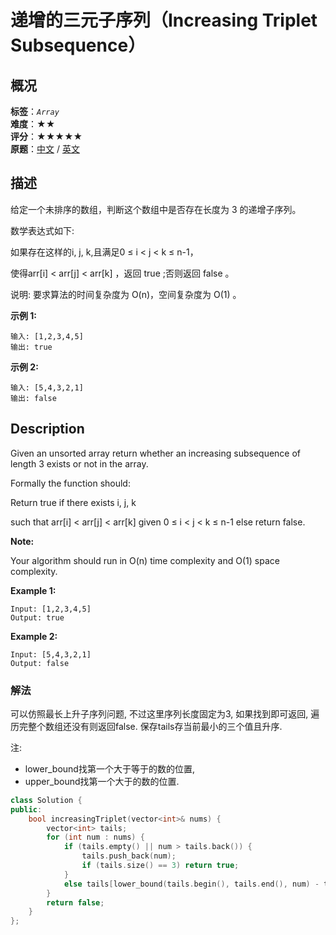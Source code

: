 # 递增的三元子序列（Increasing Triplet Subsequence）
## 概况
**标签**：*`Array`*<br>
**难度**：★★<br>
**评分**：★★★★★<br>
**原题**：[中文](https://leetcode-cn.com/problems/increasing-triplet-subsequence) / [英文](https://leetcode.com/problems/increasing-triplet-subsequence)
## 描述

给定一个未排序的数组，判断这个数组中是否存在长度为 3 的递增子序列。



数学表达式如下:



如果存在这样的i, j, k,且满足0 &le; i < j < k &le; n-1，

使得arr[i] < arr[j] < arr[k] ，返回 true ;否则返回 false 。



说明: 要求算法的时间复杂度为 O(n)，空间复杂度为 O(1) 。



**示例 1:**

```
输入: [1,2,3,4,5]
输出: true
```





**示例 2:**

```
输入: [5,4,3,2,1]
输出: false
```



## Description

Given an unsorted array return whether an increasing subsequence of length 3 exists or not in the array.



Formally the function should:



Return true if there exists i, j, k 

such that arr[i] < arr[j] < arr[k] given 0 &le; i < j < k &le; n-1 else return false.


**Note:**

 Your algorithm should run in O(n) time complexity and O(1) space complexity.





**Example 1:**

```
Input: [1,2,3,4,5]
Output: true
```







**Example 2:**

```
Input: [5,4,3,2,1]
Output: false
```


### 解法
可以仿照最长上升子序列问题, 不过这里序列长度固定为3, 如果找到即可返回, 遍历完整个数组还没有则返回false. 保存tails存当前最小的三个值且升序.

注:
- lower_bound找第一个大于等于的数的位置,
- upper_bound找第一个大于的数的位置.

```c++
class Solution {
public:
    bool increasingTriplet(vector<int>& nums) {
        vector<int> tails;
        for (int num : nums) {
            if (tails.empty() || num > tails.back()) {
                tails.push_back(num);
                if (tails.size() == 3) return true;
            }
            else tails[lower_bound(tails.begin(), tails.end(), num) - tails.begin()] = num;
        }
        return false;
    }
};
```




